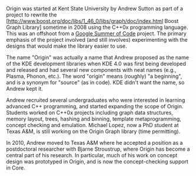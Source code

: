 Origin was started at Kent State University by Andrew Sutton as part of a
project to rewrite the
[http://www.boost.org/doc/libs/1_46_0/libs/graph/doc/index.html Boost Graph
Library] sometime in 2008 using the C++0x programming language. This was an
offshoot from a [Google Summer of Code](http://code.google.com/soc/) project. The
primary emphasis of the project involved (and still involves) experimenting with
the designs that would make the library easier to use.


The name "Origin" was actually a name that Andrew proposed as the name of the
KDE development libraries when KDE 4.0 was first being developed and released
and had several new components with neat names (e.g., Plasma, Phonon, etc.). The
word "origin" means (roughly) "a beginning", and is a synonym for "source" (as
in code). KDE didn't want the name, so Andrew kept it.

Andrew recruited several undergraduates who were interested in learning advanced
C++ programming, and started expanding the scope of Origin. Students worked on
C++0x projects including graph data structures, memory layout, trees, hashing
and binning, template metaprogramming, concept checking and emulation. Michael
Lopez, now a PhD student at Texas A&M, is still working on the Origin Graph
library (time permitting).

In 2010, Andrew moved to Texas A&M where he accepted a position as a
postdoctoral researcher with Bjarne Stroustrup, where Origin has become a
central part of his research. In particular, much of his work on concept design
was prototyped in Origin, and is now the concept-checking support in Core.